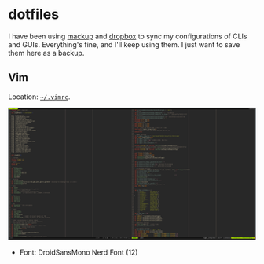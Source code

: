 # dotfiles

I have been using [mackup][1] and [dropbox][2] to sync my configurations of CLIs and GUIs. Everything's fine, and I'll keep using them. I just want to save them here as a backup.

## Vim

Location: [`~/.vimrc`](./.vimrc).

![screenshot](.media/vim.png)

- Font: DroidSansMono Nerd Font (12)

[1]: https://github.com/lra/mackup
[2]: https://www.dropbox.com/
